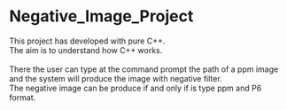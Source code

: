 # Negative_Image_Project

This project has developed with pure C++. <br>
The aim is to understand how C++ works. <br> <br>
There the user can type at the command prompt the path of a ppm image and the system will produce the image with negative filter. <br>
The negative image can be produce if and only if is type ppm and P6 format.
